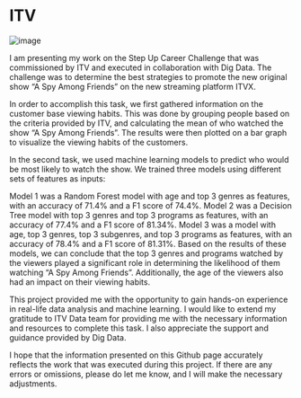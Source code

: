 # ITV

![image](https://user-images.githubusercontent.com/111279439/217937395-a03d35c9-7b3f-4872-bb9b-f9be9a4932be.png)

I am presenting my work on the Step Up Career Challenge that was commissioned by ITV and executed in collaboration with Dig Data. The challenge was to determine the best strategies to promote the new original show “A Spy Among Friends” on the new streaming platform ITVX.

In order to accomplish this task, we first gathered information on the customer base viewing habits. This was done by grouping people based on the criteria provided by ITV, and calculating the mean of who watched the show “A Spy Among Friends”. The results were then plotted on a bar graph to visualize the viewing habits of the customers.

In the second task, we used machine learning models to predict who would be most likely to watch the show. We trained three models using different sets of features as inputs:

Model 1 was a Random Forest model with age and top 3 genres as features, with an accuracy of 71.4% and a F1 score of 74.4%.
Model 2 was a Decision Tree model with top 3 genres and top 3 programs as features, with an accuracy of 77.4% and a F1 score of 81.34%.
Model 3 was a model with age, top 3 genres, top 3 subgenres, and top 3 programs as features, with an accuracy of 78.4% and a F1 score of 81.31%.
Based on the results of these models, we can conclude that the top 3 genres and programs watched by the viewers played a significant role in determining the likelihood of them watching “A Spy Among Friends”. Additionally, the age of the viewers also had an impact on their viewing habits.

This project provided me with the opportunity to gain hands-on experience in real-life data analysis and machine learning. I would like to extend my gratitude to ITV Data team for providing me with the necessary information and resources to complete this task. I also appreciate the support and guidance provided by Dig Data.

I hope that the information presented on this Github page accurately reflects the work that was executed during this project. If there are any errors or omissions, please do let me know, and I will make the necessary adjustments.

